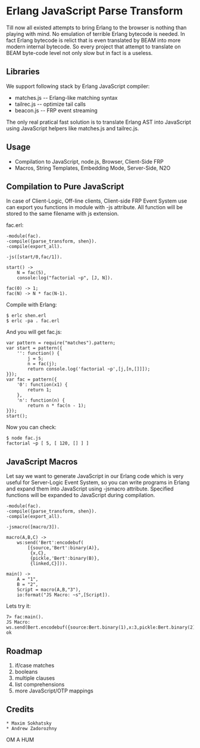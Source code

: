 Erlang JavaScript Parse Transform
=================================

Till now all existed attempts to bring Erlang to the browser is nothing than playing with mind.
No emulation of terrible Erlang bytecode is needed. In fact Erlang bytecode is relict
that is even translated by BEAM into more modern internal bytecode. So every project
that attempt to translate on BEAM byte-code level not only slow but in fact is a useless.

Libraries
---------

We support following stack by Erlang JavaScript compiler:

* matches.js -- Erlang-like matching syntax
* tailrec.js -- optimize tail calls
* beacon.js -- FRP event streaming

The only real pratical fast solution is to translate Erlang AST into JavaScript
using JavaScript helpers like matches.js and tailrec.js.

Usage
-----

* Compilation to JavaScript, node.js, Browser, Client-Side FRP
* Macros, String Templates, Embedding Mode, Server-Side, N2O

Compilation to Pure JavaScript
------------------------------

In case of Client-Logic, Off-line clients, Client-side FRP Event System
use can export you functions in module with -js attribute.
All function will be stored to the same filename with js extension.

fac.erl:

    -module(fac).
    -compile({parse_transform, shen}).
    -compile(export_all).

    -js([start/0,fac/1]).

    start() ->
        N = fac(5),
        console:log("factorial ~p", [J, N]).

    fac(0) -> 1;
    fac(N) -> N * fac(N-1).

Compile with Erlang:

    $ erlc shen.erl
    $ erlc -pa . fac.erl

And you will get fac.js:

    var pattern = require("matches").pattern;
    var start = pattern({
        '': function() {
            j = 5;
            n = fac(j);
            return console.log('factorial ~p',[j,[n,[]]]);
    }});
    var fac = pattern({
        '0': function(x1) {
            return 1;
        },
        'n': function(n) {
            return n * fac(n - 1);
    }});
    start();

Now you can check:

    $ node fac.js
    factorial ~p [ 5, [ 120, [] ] ]

JavaScript Macros
-----------------

Let say we want to generate JavaScript in our Erlang code which is very useful
for Server-Logic Event System, so you can write programs in Erlang and expand
them into JavaScript using -jsmacro attribute. Specified functions will be
expanded to JavaScript during compilation.

    -module(fac).
    -compile({parse_transform, shen}).
    -compile(export_all).

    -jsmacro([macro/3]).

    macro(A,B,C) ->
        ws:send('Bert':encodebuf(
            [{source,'Bert':binary(A)},
             {x,C},
             {pickle,'Bert':binary(B)},
             {linked,C}])).

    main() ->
        A = "1",
        B = "2",
        Script = macro(A,B,"3"),
        io:format("JS Macro: ~s",[Script]).

Lets try it:

    7> fac:main().
    JS Macro: ws.send(Bert.encodebuf({source:Bert.binary(1),x:3,pickle:Bert.binary(2),linked:3}));
    ok

Roadmap
-------

1. if/case matches
2. booleans
3. multiple clauses
4. list comprehensions
6. more JavaScript/OTP mappings

Credits
-------

    * Maxim Sokhatsky
    * Andrew Zadorozhny

OM A HUM
